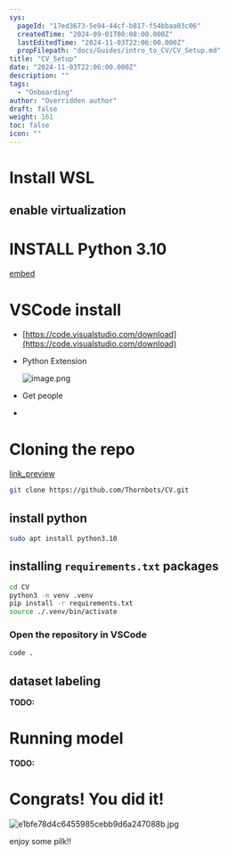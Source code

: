 ```yaml
---
sys:
  pageId: "17ed3673-5e94-44cf-b817-f54bbaa03c06"
  createdTime: "2024-09-01T00:08:00.000Z"
  lastEditedTime: "2024-11-03T22:06:00.000Z"
  propFilepath: "docs/Guides/intro_to_CV/CV_Setup.md"
title: "CV_Setup"
date: "2024-11-03T22:06:00.000Z"
description: ""
tags:
  - "Onboarding"
author: "Overridden author"
draft: false
weight: 161
toc: false
icon: ""
---
```


# Install WSL

## enable virtualization

# INSTALL Python 3.10

[embed](https://www.rose-hulman.edu/class/csse/csse132/2425a/labs/prelab1-wsl2.html)

# VSCode install

- [https://code.visualstudio.com/download](https://code.visualstudio.com/download)
- Python Extension

	![image.png](https://prod-files-secure.s3.us-west-2.amazonaws.com/d518164a-d88e-44d1-a4ee-3adb3bd8bce0/d82b6650-a5e4-4d3c-b8c9-93d817dae00e/image.png?X-Amz-Algorithm=AWS4-HMAC-SHA256&X-Amz-Content-Sha256=UNSIGNED-PAYLOAD&X-Amz-Credential=ASIAZI2LB466773JQXMC%2F20250309%2Fus-west-2%2Fs3%2Faws4_request&X-Amz-Date=20250309T180801Z&X-Amz-Expires=3600&X-Amz-Security-Token=IQoJb3JpZ2luX2VjEDEaCXVzLXdlc3QtMiJIMEYCIQDGMT30X4GfCCOY%2F%2BWx86lOwLTt6730eMzTWuD7%2FO%2BmywIhAMPFqbILdpNS9kkafA7mSiQRwigrF6Oh23F2WA2PDjGWKv8DCHoQABoMNjM3NDIzMTgzODA1Igw5R57MWuyNqqVijy4q3AP6eBqX0%2BH9mkx9wRlIOHiiBpM8YvOxSpSs5BU2jwyEX90%2FDddxcceNFO%2BY5w8BLC%2BkfzSfKihuS2ZBzOGh2mjPTJYaOSmOHRS4v%2FRXPOeNcVRNMrKmM8NUEgvLGI7Ap3iUKFirUkUPSIK7QV5Cq5ITVj9Z7MWtk9knXbu8nX%2FOK%2FY94sZ8i5Rw%2FLf%2BSyUrTsGeomo%2B6ya36senQ385RFLQTEzE%2BSCzyfGxshO7X6TNR%2BRprOSFfQyKg%2BA15mYy4w4D5SXr1dxqk3rfqLBBflz6oR3GAZrZHq1c1j5hg2rQmyMesUG%2BBth048Ihl0%2F%2BV2uG65zogG8F54PRXaGO8Z94b2s97X8KJjMYpf%2B8XdmNoyPtZCVUPcreqb9ZagVdxgbKqnRcVafbZQmxxep7rWX%2FQLhyf3LGFCuWC456PbB%2FLkk%2BObO5hsTflBJ%2BXhVRPmoGlGum%2FaTW%2FHmVhKG8SThtB7Uium7q6lKgYh%2FYO0wMt9wCf0B7doGcMuPi5KcyRYiECLHYO7sWfx1CHw9Y8OE5kRVPNuWfjSISIL2AfWOJVtXbQJRDDRh18PKTrr%2BpHC31dcMKFIxIQcdLo1A1whgrwJX3VzOM%2FV22bJdRrsgfAnob8RAowJmj4ddHxzCXiLe%2BBjqkAdjnsNu%2FJ1%2Bsp%2B54aGza1q8twRjsMt%2B%2BcIGxJAMgq40YNVl9iw5cxZS%2BpgDhLQJadgY%2FPvLqme88AytC3lsOYM6HELsL3pPO0Rv1yy2CqICOPDCX8UVzo9CcSiaT49tqmRDLr23ej2ZjIDqtXgRIl27%2BAZw07lKlDiS3V%2Bbxt3AeB4HjsBwtrGMIeZjhTbwqxlEySSm0MAYUOZZuGQLk5ISMjviq&X-Amz-Signature=2f1df529d1dedbd303b28ad32db0448623c9649523c16a87dfcb64c4b3d95558&X-Amz-SignedHeaders=host&x-id=GetObject)
- Get people
- 

# Cloning the repo

[link_preview](https://github.com/Thornbots/CV/)

```bash
git clone https://github.com/Thornbots/CV.git
```

## install python

```bash
sudo apt install python3.10
```

## installing `requirements.txt` packages

```bash
cd CV
python3 -m venv .venv
pip install -r requirements.txt
source ./.venv/bin/activate
```

### Open the repository in VSCode

```bash
code .
```

## dataset labeling  

**TODO:**

# Running model

**TODO:**

# Congrats! You did it!

![e1bfe78d4c6455985cebb9d6a247088b.jpg](https://prod-files-secure.s3.us-west-2.amazonaws.com/d518164a-d88e-44d1-a4ee-3adb3bd8bce0/7d1ce04e-65d6-40c8-814d-754280e9515a/e1bfe78d4c6455985cebb9d6a247088b.jpg?X-Amz-Algorithm=AWS4-HMAC-SHA256&X-Amz-Content-Sha256=UNSIGNED-PAYLOAD&X-Amz-Credential=ASIAZI2LB466RSGJCGCY%2F20250309%2Fus-west-2%2Fs3%2Faws4_request&X-Amz-Date=20250309T180759Z&X-Amz-Expires=3600&X-Amz-Security-Token=IQoJb3JpZ2luX2VjEDIaCXVzLXdlc3QtMiJHMEUCIQCzUv4ACJ8RSQrWgMLCcf3XdysfJSrVDAu5oK%2FwYif%2FaQIgKox8kyHtBSCNNMCkSQgy%2B79c6p6VzppbMPDiQ8I%2Fbn8q%2FwMIexAAGgw2Mzc0MjMxODM4MDUiDOtIUfGYN4F3tCaDYSrcA2WUdeeuPDijK84xywZg%2Beh6XDkhYDge%2F0MUKiDoczVSIneXmNA%2BeULsppxUQxhY7f8toitP5gWN3iQW56WBJ1RhAgNlod19dkkOy5Is5aYBeJM8j4JCRKXM4OJY6NtaBKUhTJt11GR4%2B8I2ApFx%2BLK9fddX5qhsh%2FtMYHrJ5%2FJ4oy%2FSeh8hFLXWi6WUxyf2i1OZ1gZ8382W0KNWjQRG1qfnKDaUWqk3%2FsIP3%2BMB5Qk%2BciMewL7Y3p0XTjNqxG7ohG8lCZLwFODuR0EjNIiepnPPdwZMZRzLH5XWwteEFGYohQwwKTNu2xGKYJ%2BDKwEXCtl9KpE6rxO1FspUEDvvYAY20Kb0dQnF2B9g9v8nOvK1O7LS6QpHNcQkRAXtqpvTbYRdoeLU5tNV%2B4eQCGnm6O54Chccrs6R%2FkKrtlvkfH5jRC9bBSNMVoV%2BAE%2BwSbmyanfv6OfD8EKzhVi6GEVsACaEY4axQycunHabWerdkH4qMfJPVllRnZd9hOk74eXLURkGX23JY8xN8b5iMCGP8tXB3waEe9yUmKzHyYcuqxsjfWoPPgZMp2GlhTFoc4PxoGNVjHO5WIHfmyiJFQbsX8QCjwmkF9mNkKLA2AWl8bkD2legfZ9DHUDGXih9MICut74GOqUBnY%2BG%2B8xi6FMcMj69iwkBxH6Wxz1TVjMDNjWNuSGam6R30FnPVsC7P17%2Fxydu76ZasVh0Gzwu%2BxVUWbvT6IvuT9jMCdIEDXF8dsIgxo17989HMWmACW5W2RN12o0hHvYJF7jvzalRj9xI%2FzYAn1nYeFboQK387yhSCbY3bZnMiJoKnZ8g7mzo2I4F9olGzFlBwi94yO%2BFibbC4%2BIv5Hec3qFcPa9C&X-Amz-Signature=6a9cd2037de132f45ca24a8ca8a00fc0cd2bc73f49dace7bef24a3fae333afa9&X-Amz-SignedHeaders=host&x-id=GetObject)

enjoy some pilk!!
